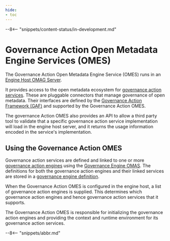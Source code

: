 ```yaml
---
hide:
- toc
---
```


<!-- SPDX-License-Identifier: CC-BY-4.0 -->
<!-- Copyright Contributors to the Egeria project. -->

--8<-- "snippets/content-status/in-development.md"

# Governance Action Open Metadata Engine Services (OMES)

The Governance Action Open Metadata Engine Service (OMES) runs in an [Engine Host OMAG Server](/concepts/engine-host).

It provides access to the open metadata ecosystem for [governance action services](/guides/developer/governance-action-services/overview). These are pluggable connectors that manage governance of open metadata. Their interfaces are defined by the [Governance Action Framework (GAF)](/frameworks/gaf/overview) and supported by the Governance Action OMES.

The governance Action OMES also provides an API to allow a third party tool to validate that a specific governance action service implementation will load in the engine host server, and it returns the usage information encoded in the service's implementation.

## Using the Governance Action OMES

Governance action services are defined and linked to one or more [governance action engines](/concepts/governance-action-engine) using the [Governance Engine OMAS](/services/omas/governance-engine/overview). The definitions for both the governance action engines and their linked services are stored in a [governance engine definition](/concepts/governance-engine-definition).

When the Governance Action OMES is configured in the engine host, a list of governance action engines is supplied. This determines which governance action engines and hence governance action services that it supports.

The Governance Action OMES is responsible for initializing the governance action engines and providing the context and runtime environment for its governance action services.

--8<-- "snippets/abbr.md"
